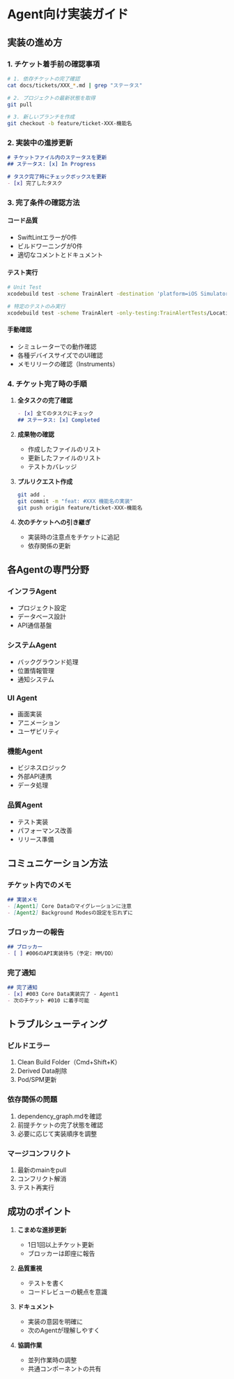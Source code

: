 # Agent向け実装ガイド

## 実装の進め方

### 1. チケット着手前の確認事項
```bash
# 1. 依存チケットの完了確認
cat docs/tickets/XXX_*.md | grep "ステータス"

# 2. プロジェクトの最新状態を取得
git pull

# 3. 新しいブランチを作成
git checkout -b feature/ticket-XXX-機能名
```

### 2. 実装中の進捗更新
```markdown
# チケットファイル内のステータスを更新
## ステータス: [x] In Progress

# タスク完了時にチェックボックスを更新
- [x] 完了したタスク
```

### 3. 完了条件の確認方法

#### コード品質
- SwiftLintエラーが0件
- ビルドワーニングが0件
- 適切なコメントとドキュメント

#### テスト実行
```bash
# Unit Test
xcodebuild test -scheme TrainAlert -destination 'platform=iOS Simulator,name=iPhone 15'

# 特定のテストのみ実行
xcodebuild test -scheme TrainAlert -only-testing:TrainAlertTests/LocationManagerTests
```

#### 手動確認
- シミュレーターでの動作確認
- 各種デバイスサイズでのUI確認
- メモリリークの確認（Instruments）

### 4. チケット完了時の手順

1. **全タスクの完了確認**
   ```markdown
   - [x] 全てのタスクにチェック
   ## ステータス: [x] Completed
   ```

2. **成果物の確認**
   - 作成したファイルのリスト
   - 更新したファイルのリスト
   - テストカバレッジ

3. **プルリクエスト作成**
   ```bash
   git add .
   git commit -m "feat: #XXX 機能名の実装"
   git push origin feature/ticket-XXX-機能名
   ```

4. **次のチケットへの引き継ぎ**
   - 実装時の注意点をチケットに追記
   - 依存関係の更新

## 各Agentの専門分野

### インフラAgent
- プロジェクト設定
- データベース設計
- API通信基盤

### システムAgent
- バックグラウンド処理
- 位置情報管理
- 通知システム

### UI Agent
- 画面実装
- アニメーション
- ユーザビリティ

### 機能Agent
- ビジネスロジック
- 外部API連携
- データ処理

### 品質Agent
- テスト実装
- パフォーマンス改善
- リリース準備

## コミュニケーション方法

### チケット内でのメモ
```markdown
## 実装メモ
- [Agent1] Core Dataのマイグレーションに注意
- [Agent2] Background Modesの設定を忘れずに
```

### ブロッカーの報告
```markdown
## ブロッカー
- [ ] #006のAPI実装待ち（予定: MM/DD）
```

### 完了通知
```markdown
## 完了通知
- [x] #003 Core Data実装完了 - Agent1
- 次のチケット #010 に着手可能
```

## トラブルシューティング

### ビルドエラー
1. Clean Build Folder（Cmd+Shift+K）
2. Derived Data削除
3. Pod/SPM更新

### 依存関係の問題
1. dependency_graph.mdを確認
2. 前提チケットの完了状態を確認
3. 必要に応じて実装順序を調整

### マージコンフリクト
1. 最新のmainをpull
2. コンフリクト解消
3. テスト再実行

## 成功のポイント

1. **こまめな進捗更新**
   - 1日1回以上チケット更新
   - ブロッカーは即座に報告

2. **品質重視**
   - テストを書く
   - コードレビューの観点を意識

3. **ドキュメント**
   - 実装の意図を明確に
   - 次のAgentが理解しやすく

4. **協調作業**
   - 並列作業時の調整
   - 共通コンポーネントの共有
